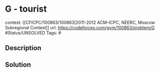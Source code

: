 # G - tourist

contest: [[CFICPC/100863/100863|2011-2012 ACM-ICPC, NEERC, Moscow Subregional Contest]]
url: https://codeforces.com/gym/100863/problem/G
#Status/UNSOLVED
Tags: #

## Description

## Solution

